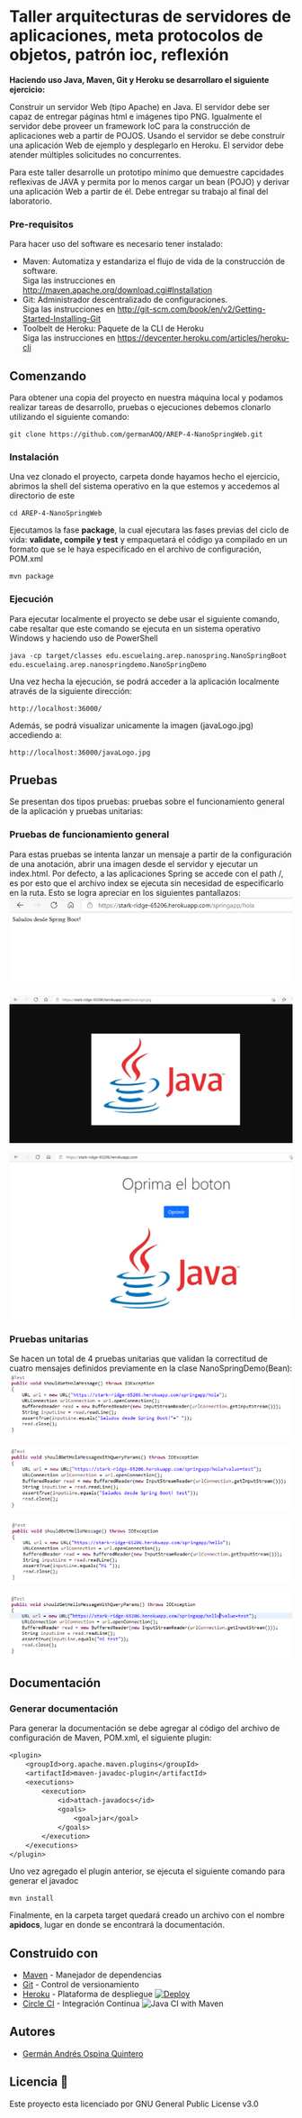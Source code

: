 # Taller arquitecturas de servidores de aplicaciones, meta protocolos de objetos, patrón ioc, reflexión                           
**Haciendo uso Java, Maven, Git y Heroku se desarrollaro el siguiente ejercicio:**             

Construir un servidor Web (tipo Apache) en Java. El servidor debe ser capaz de entregar páginas html e imágenes tipo PNG. Igualmente el servidor debe proveer un framework IoC para la construcción de aplicaciones web a partir de POJOS. Usando el servidor se debe construir una aplicación Web de ejemplo y desplegarlo en Heroku. El servidor debe atender múltiples solicitudes no concurrentes.

Para este taller desarrolle un prototipo mínimo que demuestre capcidades reflexivas de JAVA y permita por lo menos cargar un bean (POJO) y derivar una aplicación Web a partir de él. Debe entregar su trabajo al final del laboratorio.
### Pre-requisitos
Para hacer uso del software es necesario tener instalado:
* Maven: Automatiza y estandariza el flujo de vida de la construcción de software.                 
    Siga las instrucciones en http://maven.apache.org/download.cgi#Installation
* Git: Administrador descentralizado de configuraciones.                     
    Siga las instrucciones en http://git-scm.com/book/en/v2/Getting-Started-Installing-Git
* Toolbelt de Heroku: Paquete de la CLI de Heroku                            
    Siga las instrucciones en https://devcenter.heroku.com/articles/heroku-cli
## Comenzando
Para obtener una copia del proyecto en nuestra máquina local y podamos realizar tareas de desarrollo, pruebas o ejecuciones debemos clonarlo utilizando el siguiente comando:
```
git clone https://github.com/germanAOQ/AREP-4-NanoSpringWeb.git
```
### Instalación
Una vez clonado el proyecto, carpeta donde hayamos hecho el ejercicio, abrimos la shell del sistema operativo en la que estemos y accedemos al directorio de este
```
cd AREP-4-NanoSpringWeb
```
Ejecutamos la fase **package**, la cual ejecutara las fases previas del ciclo de vida: **validate, compile y test** y empaquetará el código ya compilado en un formato que se le haya especificado en el archivo de configuración, POM.xml
```
mvn package
```
### Ejecución
Para ejecutar localmente el proyecto se debe usar el siguiente comando, cabe resaltar que este comando se ejecuta en un sistema operativo Windows y haciendo uso de PowerShell
```
java -cp target/classes edu.escuelaing.arep.nanospring.NanoSpringBoot edu.escuelaing.arep.nanospringdemo.NanoSpringDemo
```
Una vez hecha la ejecución, se podrá acceder a la aplicación localmente através de la siguiente dirección:
```
http://localhost:36000/
```
Además, se podrá visualizar unicamente la imagen (javaLogo.jpg) accediendo a:
```
http://localhost:36000/javaLogo.jpg
```
## Pruebas
Se presentan dos tipos pruebas: pruebas sobre el funcionamiento general de la aplicación y pruebas unitarias:
### Pruebas de funcionamiento general
Para estas pruebas se intenta lanzar un mensaje a partir de la configuración de una anotación, abrir una imagen desde el servidor y ejecutar un index.html. Por defecto, a las aplicaciones Spring se accede con el path /, es por esto que el archivo index se ejecuta sin necesidad de especificarlo en la ruta. Esto se logra apreciar en los siguientes pantallazos:                                                          
![](images/Reto1_prueba_1.PNG)

![](images/Reto1_prueba_2.PNG)

![](images/Reto1_prueba_3.PNG)                                                      
### Pruebas unitarias
Se hacen un total de 4 pruebas unitarias que validan la correctitud de cuatro mensajes definidos previamente en la clase NanoSpringDemo(Bean):
![](images/Reto2_prueba_1.PNG)

![](images/Reto2_prueba_2.PNG)

![](images/Reto2_prueba_3.PNG)

![](images/Reto2_prueba_4.PNG)

## Documentación

### Generar documentación
Para generar la documentación se debe agregar al código del archivo de configuración de Maven, POM.xml, el siguiente plugin:
```
<plugin>
	<groupId>org.apache.maven.plugins</groupId>
	<artifactId>maven-javadoc-plugin</artifactId>
	<executions>
		<execution>
			<id>attach-javadocs</id>
			<goals>
				<goal>jar</goal>
			</goals>
		</execution>
	</executions>
</plugin>

```
Uno vez agregado el plugin anterior, se ejecuta el siguiente comando para generar el javadoc
```
mvn install
```
Finalmente, en la carpeta target quedará creado un archivo con el nombre **apidocs**, lugar en donde se encontrará la documentación.

## Construido con 
* [Maven](https://maven.apache.org/) - Manejador de dependencias
* [Git](https://github.com/) - Control de versionamiento
* [Heroku](https://heroku.com) - Plataforma de despliegue [![Deploy](https://www.herokucdn.com/deploy/button.png)](http://nanosparkweb.herokuapp.com)
* [Circle CI]() - Integración Continua ![Java CI with Maven](https://github.com/germanAOQ/AREP-3-ClientesYServicios/workflows/Java%20CI%20with%20Maven/badge.svg)

## Autores 
* [Germán Andrés Ospina Quintero](https://github.com/germanAOQ)

## Licencia 📄
Este proyecto esta licenciado por GNU General Public License v3.0
